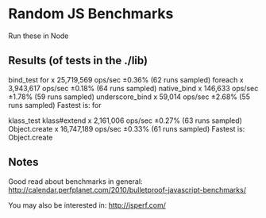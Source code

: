 Random JS Benchmarks
====================

Run these in Node

Results (of tests in the ./lib)
-------------------------------

bind\_test
    for x 25,719,569 ops/sec ±0.36% (62 runs sampled)
    foreach x 3,943,617 ops/sec ±0.18% (64 runs sampled)
    native_bind x 146,633 ops/sec ±1.78% (59 runs sampled)
    underscore_bind x 59,014 ops/sec ±2.68% (55 runs sampled)
    Fastest is: for

klass\_test
    klass#extend x 2,161,006 ops/sec ±0.27% (63 runs sampled)
    Object.create x 16,747,189 ops/sec ±0.33% (61 runs sampled)
    Fastest is: Object.create

Notes
-----
Good read about benchmarks in general:
http://calendar.perfplanet.com/2010/bulletproof-javascript-benchmarks/

You may also be interested in:
http://jsperf.com/
